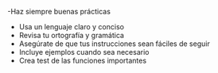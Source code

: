 -Haz siempre buenas prácticas
- Usa un lenguaje claro y conciso
- Revisa tu ortografía y gramática
- Asegúrate de que tus instrucciones sean fáciles de seguir
- Incluye ejemplos cuando sea necesario
- Crea test de las funciones importantes
